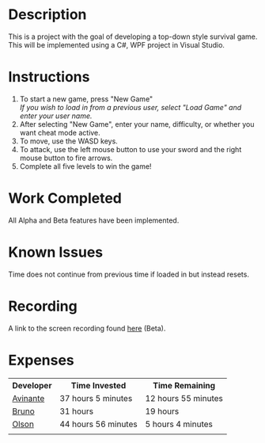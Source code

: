 # Description
This is a project with the goal of developing a top-down style survival game. This will be implemented using a C#, WPF project in Visual Studio.
# Instructions
1. To start a new game, press "New Game"   
_If you wish to load in from a previous user, select "Load Game" and enter your user name._   
2. After selecting "New Game", enter your name, difficulty, or whether you want cheat mode active.   
3. To move, use the WASD keys.   
4. To attack, use the left mouse button to use your sword and the right mouse button to fire arrows.   
5. Complete all five levels to win the game!   

# Work Completed
All Alpha and Beta features have been implemented.
# Known Issues
Time does not continue from previous time if loaded in but instead resets.    

# Recording
A link to the screen recording found <a href = "https://drive.google.com/file/d/1ENaYVAAA_NzYNI9oi8D6IisTSApAqCFM/view?usp=sharing">here</a> (Beta).
# Expenses

<table>
<tr>
<th>Developer</th>
<th>Time Invested</th>
<th>Time Remaining</th>
</tr>

<tr>
<td><a href="https://github.com/CpS209-Team1/project-repo/wiki/Avinante-Journal">Avinante</a>  </td>
<td>37 hours 5 minutes</td>
<td>12 hours 55 minutes</td>
</tr>
<tr>
<td><a href="https://github.com/CpS209-Team1/project-repo/wiki/BrunoJournal">Bruno</a>  </td>
<td>31 hours</td>
<td>19 hours</td>
</tr>
<tr>
<td><a href="https://github.com/CpS209-Team1/project-repo/wiki/DueleneJournal">Olson</a>  </td>
<td>44 hours 56 minutes</td>
<td>5 hours 4 minutes</td>
</tr>

<tr>
<td></td>
<td></td>
<td></td>
</tr>
</table>
